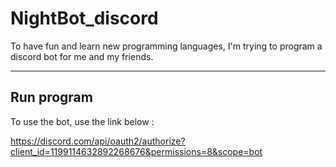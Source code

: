 # NightBot_discord
To have fun and learn new programming languages, I'm trying to program a discord bot for me and my friends.

***

## Run program
To use the bot, use the link below :

https://discord.com/api/oauth2/authorize?client_id=1199114632892268676&permissions=8&scope=bot

